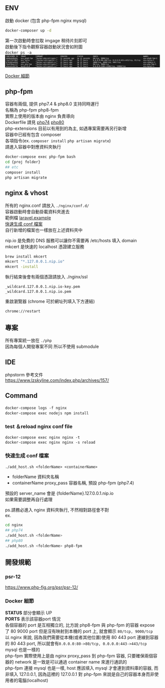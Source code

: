 
## ENV  
啟動 docker (包含 php-fpm nginx mysql)
```sh
docker-composer up -d 
```
第一次啟動時會拉取 imgage 稍待片刻即可  
啟動後下指令觀察容器啟動狀況會如附圖  
`docker ps -a`
![](./img/docker_ps.png)  

[Docker 細節](#docker-細節)

## php-fpm  
容器有兩個, 提供 php7.4 & php8.0 支持同時運行  
名稱為 php-fpm php8-fpm  
實際上使用的版本由 nginx 負責導向  
Dockerfile 請見 [php74](./Docker/php74/Dockerfile) [php80](./Docker/php80/Dockerfile)  
php-extensions 目前以有用到的為主, 如遇專案需要再另行新增  
容器中已經有包含 composer  
各項指令(ex. `composer install` `php artisan migrate`)  
請進入容器中對應資料夾執行  
```sh
docker-compose exec php-fpm bash
cd {proj folder}
## etc
composer install
php artisan migrate
```

## nginx & vhost
所有的 nginx.conf 請放入 `./nginx/conf.d/`  
容器啟動時會自動掛載資料夾進去  
範例檔 [laravel.example](./nginx/conf.d/laravel.example)  
[快速生成 conf 檔案](#快速生成-conf-檔案)  
自行新增的檔案也一樣放在上述資料夾中  

nip.io 是免費的 DNS 服務可以讓你不需要再 /etc/hosts 填入 domain  
mkcert 是快速的 localhost 憑證建立服務  
```sh
brew install mkcert
mkcert "*.127.0.0.1.nip.io"
mkcert -install
```
執行結束後會有兩個憑證請放入 ./nginx/ssl
```
_wildcard.127.0.0.1.nip.io-key.pem
_wildcard.127.0.0.1.nip.io.pem
```

重啟瀏覽器 (chrome 可於網址列填入下方連結)
```url
chrome://restart
```

## 專案  
所有專案統一放在 `./php`  
因為每個人開發專案不同 所以不使用 submodule  


## IDE
phpstorm 參考文件  
https://www.lzskyline.com/index.php/archives/157/  

## Command  
`docker-compose logs -f nginx`  
`docker-compose exec nodejs npm install` 
### test ＆reload nginx conf file
```
docker-compose exec nginx nginx -t
docker-compose exec nginx nginx -s reload 
```
### 快速生成 conf 檔案  
`./add_host.sh <folderName> <containerName>` 
- folderName  資料夾名稱  
- containerName proxy_pass 容器名稱, 預設 php-fpm (php7.4)  

預設的 server_name 會是 {folderName}.127.0.0.1.nip.io  
如果需要調整再自行處理   

ps.請務必進入 nginx 資料夾執行, 不然相對路徑會不對    
ex.
```bash
cd nginx
## php74
./add_host.sh <folderName>
## php80
./add_host.sh <folderName> php8-fpm
```

## 開發規範 
### psr-12
https://www.php-fig.org/psr/psr-12/  

### Docker 細節
**STATUS** 部分會顯示 UP  
**PORTS** 表示該容器port 情況  
各個容器的 port 是互相獨立的, 比方說 php8-fpm 與 php-fpm 的容器 expose 了 80 9000 port 但是沒有映射到本機的 port 上, 就會顯示 `80/tcp, 9000/tcp`  
以 nginx 來說, 因為我們需要從本機(或者其他位置)使用 80 443 port 連線到容器的 80 443 port, 所以就會有`0.0.0.0:80->80/tcp, 0.0.0.0:443->443/tcp`  
mysql 也是一樣的  
php-fpm 實際使用上是由 nginx proxy_pass 到 php-fpm 容器, 只要確保兩個容器的 network 是一致是可以通過 container name 來進行通訊的  
php-fpm 連接 mysql 也是一樣, host 應該填入 mysql 才會連到資料庫的容器, 而非填入 127.0.0.1, 因為這裡的 127.0.0.1 對 php-fpm 來說是自己的容器本身而非使用者的電腦(localhost)    
